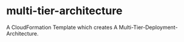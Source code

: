 # multi-tier-architecture
A CloudFormation Template which creates A Multi-Tier-Deployment-Architecture.

